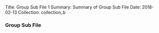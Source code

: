Title:      Group Sub File 1
Summary:    Summary of Group Sub File
Date:       2018-02-13
Collection:   collection_b

### Group Sub File
